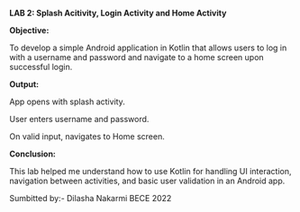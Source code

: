 **LAB 2: Splash Acitivity, Login Activity and Home Activity**

**Objective:**

To develop a simple Android application in Kotlin that allows users to log in with a username and password and navigate to a home screen upon successful login.

**Output:**

App opens with splash activity.

User enters username and password.

On valid input, navigates to Home screen.




**Conclusion:**

This lab helped me understand how to use Kotlin for handling UI interaction, navigation between activities, and basic user validation in an Android app.

Sumbitted by:-
Dilasha Nakarmi
BECE 2022
